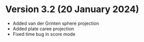 # Version 3.2 (20 January 2024)

- Added van der Grinten sphere projection
- Added plate caree projection
- Fixed time bug in score mode



